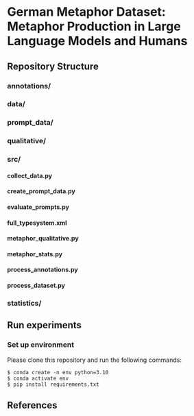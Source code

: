 # German Metaphor Dataset: Metaphor Production in Large Language Models and Humans



## Repository Structure

### annotations/

### data/

### prompt_data/

### qualitative/

### src/

#### collect_data.py

#### create_prompt_data.py

#### evaluate_prompts.py

#### full_typesystem.xml

#### metaphor_qualitative.py

#### metaphor_stats.py

#### process_annotations.py

#### process_dataset.py

### statistics/


## Run experiments

### Set up environment

Please clone this repository and run the following commands:

```
$ conda create -n env python=3.10
$ conda activate env
$ pip install requirements.txt
```


## References